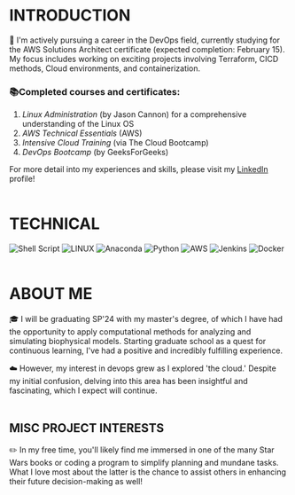 # INTRODUCTION

🚀 I'm actively pursuing a career in the DevOps field, currently studying for the AWS Solutions Architect certificate (expected completion: February 15). My focus includes working on exciting projects involving Terraform, CICD methods, Cloud environments, and containerization.

### 📚Completed courses and certificates:
1. *Linux Administration* (by Jason Cannon) for a comprehensive understanding of the Linux OS
2. *AWS Technical Essentials* (AWS)
3. *Intensive Cloud Training* (via The Cloud Bootcamp)
4. *DevOps Bootcamp* (by GeeksForGeeks)

For more detail into my experiences and skills, please visit my [LinkedIn](https://www.linkedin.com/in/joseph-williamson-373359107/) profile!
<br><br>
# TECHNICAL

![Shell Script](https://img.shields.io/badge/shell_script-%23121011.svg?style=for-the-badge&logo=gnu-bash&logoColor=white) ![LINUX](https://img.shields.io/badge/Linux-FCC624?style=for-the-badge&logo=linux&logoColor=black) ![Anaconda](https://img.shields.io/badge/Anaconda-%2344A833.svg?style=for-the-badge&logo=anaconda&logoColor=white) ![Python](https://img.shields.io/badge/python-3670A0?style=for-the-badge&logo=python&logoColor=ffdd54) ![AWS](https://img.shields.io/badge/AWS-%23FF9900.svg?style=for-the-badge&logo=amazon-aws&logoColor=white) ![Jenkins](https://img.shields.io/badge/jenkins-%232C5263.svg?style=for-the-badge&logo=jenkins&logoColor=white) ![Docker](https://img.shields.io/badge/docker-%230db7ed.svg?style=for-the-badge&logo=docker&logoColor=white)
<br><br>
# ABOUT ME

🎓 I will be graduating SP'24 with my master's degree, of which I have had the opportunity to apply computational methods for analyzing and simulating biophysical models. Starting graduate school as a quest for continuous learning, I've had a positive and incredibly fulfilling experience.

☁️  However, my interest in devops grew as I explored 'the cloud.' Despite my initial confusion, delving into this area has been insightful and fascinating, which I expect will continue.
<br><br>
## MISC PROJECT INTERESTS

✏️  In my free time, you'll likely find me immersed in one of the many Star Wars books or coding a program to simplify planning and mundane tasks. What I love most about the latter is the chance to assist others in enhancing their future decision-making as well!

